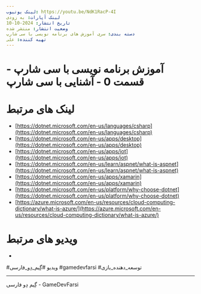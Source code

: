 ```yaml
---
لینک یوتیوب: https://youtu.be/NdK1RacP-4I
لینک آپارات: به زودی
تاریخ انتشار: 2024-10-10
وضعیت انتشار: منتشر شده
دسته بندی: سری آموزش های برنامه نویسی با سی شارپ
تهیه کننده: علی
---
```


# آموزش برنامه نویسی با سی شارپ - قسمت 0 - آشنایی با سی شارپ

 
# لینک های مرتبط
- [https://dotnet.microsoft.com/en-us/languages/csharp](https://dotnet.microsoft.com/en-us/languages/csharp)  
- [https://dotnet.microsoft.com/en-us/apps/desktop](https://dotnet.microsoft.com/en-us/apps/desktop)  
- [https://dotnet.microsoft.com/en-us/apps/iot](https://dotnet.microsoft.com/en-us/apps/iot)  
- [https://dotnet.microsoft.com/en-us/learn/aspnet/what-is-aspnet](https://dotnet.microsoft.com/en-us/learn/aspnet/what-is-aspnet)  
- [https://dotnet.microsoft.com/en-us/apps/xamarin](https://dotnet.microsoft.com/en-us/apps/xamarin)  
- [https://dotnet.microsoft.com/en-us/platform/why-choose-dotnet](https://dotnet.microsoft.com/en-us/platform/why-choose-dotnet)  
- [https://azure.microsoft.com/en-us/resources/cloud-computing-dictionary/what-is-azure/](https://azure.microsoft.com/en-us/resources/cloud-computing-dictionary/what-is-azure/)

# ویدیو های مرتبط
-

#ویدیو #گِیم_دِو_فارسی #gamedevfarsi #توسعه_دهنده_بازی 



---
گِیم دِو فارسی - GameDevFarsi
